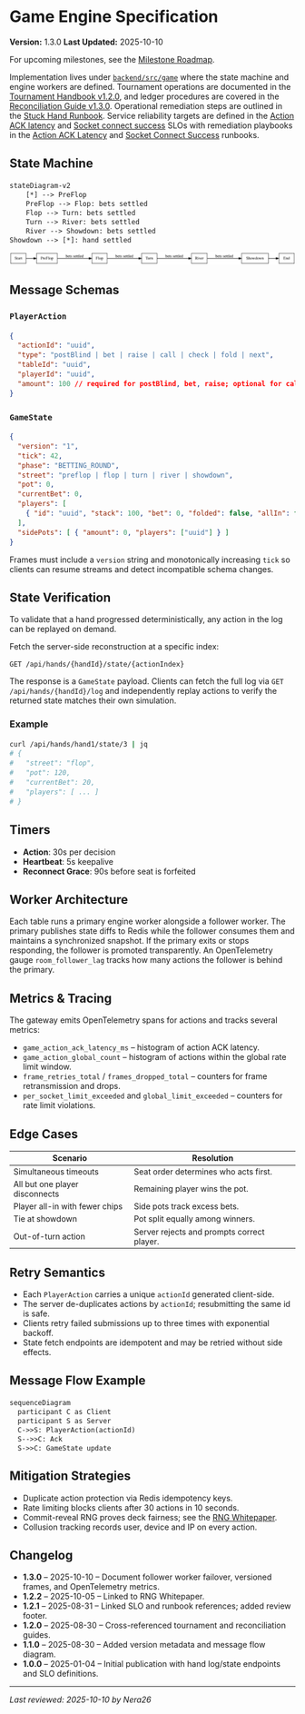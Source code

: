 # Game Engine Specification

**Version:** 1.3.0
**Last Updated:** 2025-10-10

For upcoming milestones, see the [Milestone Roadmap](./roadmap.md).

Implementation lives under [`backend/src/game`](../backend/src/game) where the
state machine and engine workers are defined. Tournament operations are
documented in the [Tournament Handbook v1.2.0](./handbook/tournament-handbook.md), and ledger
procedures are covered in the [Reconciliation Guide v1.3.0](./handbook/reconciliation-guide.md).
Operational remediation steps are outlined in the [Stuck Hand Runbook](./runbooks/stuck-hand.md).
Service reliability targets are defined in the [Action ACK latency](./SLOs.md#game-action-ack-latency) and [Socket connect success](./SLOs.md#socket-connect-success) SLOs with remediation playbooks in the [Action ACK Latency](./runbooks/action-ack-latency.md) and [Socket Connect Success](./runbooks/socket-connect-success.md) runbooks.

## State Machine
```mermaid
stateDiagram-v2
    [*] --> PreFlop
    PreFlop --> Flop: bets settled
    Flop --> Turn: bets settled
    Turn --> River: bets settled
    River --> Showdown: bets settled
Showdown --> [*]: hand settled
```

![Betting round state diagram](./images/betting-rounds.svg)

## Message Schemas

### `PlayerAction`
```json
{
  "actionId": "uuid",
  "type": "postBlind | bet | raise | call | check | fold | next",
  "tableId": "uuid",
  "playerId": "uuid",
  "amount": 100 // required for postBlind, bet, raise; optional for call
}
```

### `GameState`
```json
{
  "version": "1",
  "tick": 42,
  "phase": "BETTING_ROUND",
  "street": "preflop | flop | turn | river | showdown",
  "pot": 0,
  "currentBet": 0,
  "players": [
    { "id": "uuid", "stack": 100, "bet": 0, "folded": false, "allIn": false }
  ],
  "sidePots": [ { "amount": 0, "players": ["uuid"] } ]
}
```
Frames must include a `version` string and monotonically increasing `tick` so
clients can resume streams and detect incompatible schema changes.

## State Verification

To validate that a hand progressed deterministically, any action in the log can be
replayed on demand.

Fetch the server-side reconstruction at a specific index:

```http
GET /api/hands/{handId}/state/{actionIndex}
```

The response is a `GameState` payload.  Clients can fetch the full log via
`GET /api/hands/{handId}/log` and independently replay actions to verify
the returned state matches their own simulation.

### Example

```bash
curl /api/hands/hand1/state/3 | jq
# {
#   "street": "flop",
#   "pot": 120,
#   "currentBet": 20,
#   "players": [ ... ]
# }
```

## Timers

- **Action**: 30s per decision
- **Heartbeat**: 5s keepalive
- **Reconnect Grace**: 90s before seat is forfeited

## Worker Architecture

Each table runs a primary engine worker alongside a follower worker. The
primary publishes state diffs to Redis while the follower consumes them and
maintains a synchronized snapshot. If the primary exits or stops responding, the
follower is promoted transparently. An OpenTelemetry gauge `room_follower_lag`
tracks how many actions the follower is behind the primary.

## Metrics & Tracing

The gateway emits OpenTelemetry spans for actions and tracks several metrics:

- `game_action_ack_latency_ms` – histogram of action ACK latency.
- `game_action_global_count` – histogram of actions within the global rate
  limit window.
- `frame_retries_total` / `frames_dropped_total` – counters for frame
  retransmission and drops.
- `per_socket_limit_exceeded` and `global_limit_exceeded` – counters for rate
  limit violations.

## Edge Cases

| Scenario | Resolution |
|---------|-----------|
| Simultaneous timeouts | Seat order determines who acts first. |
| All but one player disconnects | Remaining player wins the pot. |
| Player all-in with fewer chips | Side pots track excess bets. |
| Tie at showdown | Pot split equally among winners. |
| Out-of-turn action | Server rejects and prompts correct player. |

## Retry Semantics

- Each `PlayerAction` carries a unique `actionId` generated client-side.
- The server de-duplicates actions by `actionId`; resubmitting the same id is safe.
- Clients retry failed submissions up to three times with exponential backoff.
- State fetch endpoints are idempotent and may be retried without side effects.

## Message Flow Example

```mermaid
sequenceDiagram
  participant C as Client
  participant S as Server
  C->>S: PlayerAction(actionId)
  S-->>C: Ack
  S->>C: GameState update
```

## Mitigation Strategies

- Duplicate action protection via Redis idempotency keys.
- Rate limiting blocks clients after 30 actions in 10 seconds.
- Commit-reveal RNG proves deck fairness; see the [RNG Whitepaper](./player/rng-whitepaper.md).
- Collusion tracking records user, device and IP on every action.

## Changelog
- **1.3.0** – 2025-10-10 – Document follower worker failover, versioned
  frames, and OpenTelemetry metrics.
- **1.2.2** – 2025-10-05 – Linked to RNG Whitepaper.
- **1.2.1** – 2025-08-31 – Linked SLO and runbook references; added review footer.
- **1.2.0** – 2025-08-30 – Cross-referenced tournament and reconciliation guides.
- **1.1.0** – 2025-08-30 – Added version metadata and message flow diagram.
- **1.0.0** – 2025-01-04 – Initial publication with hand log/state endpoints and SLO definitions.

---
_Last reviewed: 2025-10-10 by Nera26_

